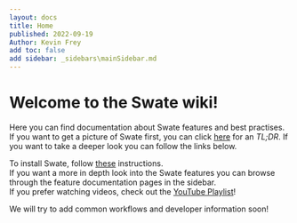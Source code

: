 ```yaml
---
layout: docs
title: Home
published: 2022-09-19
Author: Kevin Frey
add toc: false
add sidebar: _sidebars\mainSidebar.md
---
```


# Welcome to the Swate wiki!

Here you can find documentation about Swate features and best practises. If you want to get a picture of Swate first, you can click [here](/docs/UserDocs/TL;DR.html) for an *TL;DR*. If you want to take a deeper look you can follow the links below.

To install Swate, follow [these](/docs/UserDocs/docs01-installing-Swate.html) instructions.  
If you want a more in depth look into the Swate features you can browse through the feature documentation pages in the sidebar.  
If you prefer watching videos, check out the [YouTube Playlist](https://www.youtube.com/playlist?list=PLi6d1LSow4XDPWlwggHuVQ3ynww1MA4Xz)!

We will try to add common workflows and developer information soon!